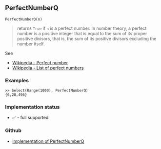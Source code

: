 ## PerfectNumberQ

```
PerfectNumberQ(n)
```

> returns `True` if `n` is a perfect number. In number theory, a perfect number is a positive integer that is equal to the sum of its proper 
positive divisors, that is, the sum of its positive divisors excluding the number itself. 

See
* [Wikipedia - Perfect number](https://en.wikipedia.org/wiki/Perfect_number)
* [Wikipedia - List of perfect numbers](https://en.wikipedia.org/wiki/List_of_perfect_numbers)

### Examples

```
>> Select(Range(1000), PerfectNumberQ)
{6,28,496}
```

### Implementation status

* &#x2705; - full supported

### Github

* [Implementation of PerfectNumberQ](https://github.com/axkr/symja_android_library/blob/master/symja_android_library/matheclipse-core/src/main/java/org/matheclipse/core/builtin/NumberTheory.java#L4182) 
